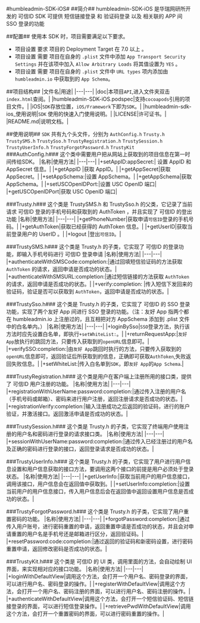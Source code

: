 #humbleadmin-SDK-iOS#
##简介##
	humbleadmin-SDK-iOS 是华瑞网研所开发的 可信ID SDK
	可提供 短信链接登录 和 验证码登录 以及 相关联的 APP 间 SSO 登录的功能
	
##配置##
使用本 SDK 时，项目需要满足以下要求。</br>
* 项目设置 要求 项目的 Deployment Target 在 7.0 以上 。</br>
* 项目设置 需要 项目在自身的 `.plist` 文件中添加 `App Transport Security Settings` 并在该项中加入 `Allow Arbitrary Loads` 将其值设置为 `YES` 。
* 项目设置 需要 项目在自身的 `.plist` 文件中 `URL types` 项内添加由 `humbleadmin.io` 中获取到的 `App Schema`。
	
##项目结构##
|文件名|用途|
|---|---|
|doc|本项目`API`,进入文件夹双击`index.html`查阅。|
|humbleadmin-SDK-iOS.podspec|支持`cocoapods`引用的项目文件。|
|iOS|`SDK`存放位置，`iOS/Framework`下即为`SDK`。|
|humbleadmin-sdk-ios_使用说明|`SDK` 使用的快速入门使用说明。|
|LICENSE|许可证书。|
|README.md|说明文档。|

##使用说明##
`SDK` 共有九个头文件，分别为 `AuthConfig.h` `Trusty.h` `TrustySMS.h` `TrustySso.h` `TrustyRegistration.h` `TrustySession.h` `TrustyUserInfo.h` `TrustyForgotPassword.h` `TrustyKit`</br>
###AuthConfig.h###
	这个类中需要用户把从网站上获取到的项目信息在第一时间传给SDK。
|名称|使用方法|
|---|---|
|+setAppID:appSecret:|	设置 AppID 和 AppSecret 信息。|
|+getAppID	|获取 AppID。|
|+getAppSecret|获取 AppSecret。|
|+setAppSchema:|设置 AppSchema。|
|+getAppSchema|获取 AppSchema。|
|+setUSCOpenIDPort:|设置 USC OpenID 端口|
|+getUSCOpenIDPort|获取 USC OpenID 端口|

###Trusty.h###
	这个类是 TrustySMS.h 和 TrustySso.h 的父类，它记录了当前请求 可信ID 登录的手机号码和获取到的 AuthToken ，并且实现了 可信ID 的登出功能
|名称|使用方法|
|---|---|
|+getPhoneNumber|获取申请`可信ID`登录的手机号码。|
|+getAuthToken|获取已经获得的 AuthToken 信息。|
|+getUserID|获取当前登录用户的 UserID 。|
|+logout |登出`可信ID`。|

###TrustySMS.h###
	这个类是 Trusty.h 的子类，它实现了 可信ID 的登录功能，即输入手机号码进行 可信ID 登录申请
|名称|使用方法|
|---|---|
|+authenticateWithSMSCode:completion:|通过回填短信验证码的方法获取 `AuthToken` 的请求，返回申请是否成功的状态。|
|+authenticateWithSMSURL:completion:|通过短信链接的方法获取 `AuthToken` 的请求，返回申请是否成功的状态。|
|+verify:completion: |传入短信下发回来的验证码，验证是否可以获取到 `AuthToken`，返回申请是否成功的状态。|


###TrustySso.h###
	这个类是 Trusty.h 的子类，它实现了 可信ID 的 SSO 登录功能，实现了两个友好 App 间进行 SSO 登录的功能。（注：友好 App 指两个都在 humbleadmin.io 上注册过的，且互相把对方 AppSchema 添加到 .plist 文件中的白名单内。）
|名称|使用方法|
|---|---|
|+loginBySso|`SSO`登录方法，执行该方法时应先设置白名单，即执行`+setWhiteList:`。|
|+returnRequestApp:|`友好 App`放执行的跳回方法，只要传入获取到的`openURL`信息即可。|
|+verifySSO:completion:|由`友好 App`跳回时执行的方法，只要传入获取到的`openURL`信息即可，返回验证后所获取到的信息，正确即可获取`AuthToken`,失败返回失败信息。|
|+setWhiteList:|传入白名单到`SDK`，即`友好 App`的`App Schema`.|

###TrustyRegistration.h###
	这个类是用户在客户端上注册所用的接口类，提供了 可信ID 用户注册的功能。
|名称|使用方法|
|---|---|
|+registrationWithUserName:password:completion:|通过传入注册的用户名（手机号码或邮箱）、密码来进行用户注册，返回注册请求是否成功的状态。|
|+registrationVerify:completion:|输入注册成功之后返回的验证码，进行的账户验证，并激活接口。返回激活申请是否成功的状态。|
	
###TrustySession.h###
	这个类是 Trusty.h 的子类，它实现了终端用户使用注册的用户名和密码进行登录的请求接口类。
|名称|使用方法|
|---|---|
|+sessionWithUserName:password:completion:|通过传入已经注册过的用户名及正确的密码进行登录的接口，返回登录请求是否成功的状态。|

###TrustyUserInfo.h###
	这个类是 Trusty.h 的子类，它实现了用户进行用户信息设置和用户信息获取的接口方法，要调用这两个接口的前提是用户必须处于登录状态。
|名称|使用方法|
|---|---|
|+getUserInfo:|获取当前用户的用户信息接口，调用该接口，用户信息会在返回值中获取到。|
|+setUserInfo:completion:|设置当前用户的用户信息接口，传入用户信息后会在返回值中返回设置用户信息是否成功的状态。|

###TrustyForgotPassword.h###
	这个类是 Trusty.h 的子类，它实现了用户重置密码的功能。
|名称|使用方法|
|---|---|
|+forgotPassword:completion:|通过传入用户账号，进行密码重置的申请，返回重置申请是否成功的状态，并且会对申请重置的用户名是手机号还是邮箱进行区分，返回验证码。|
|+resetPassword:code:completion:|通过返回的验证码和新密码设置，进行密码重置申请，返回修改密码是否成功的状态。|

###TrustyKit.h###
	这个类是 可信ID 的 UI 类，调用里面的方法，会自动绘制 UI 界面，来实现相对应的接口功能。
|名称|使用方法|
|---|---|
|+loginWithDefaultView|调用这个方法，会打开一个用户名、密码登录的界面，可以进行用户名、密码登录的操作。|
|+registerWithDefaultView|调用这个方法，会打开一个用户名、密码注册的界面，可以进行用户名、密码注册的操作。|
|+authenticateWithDefaultView|调用这个方法，会打开一个短信验证码、短信链接登录的界面，可以进行短信登录操作。|
|+retrievePwdWithDefaultView|调用这个方法，会打开一个重置密码的界面，可以进行密码重置的操作。|

 


 